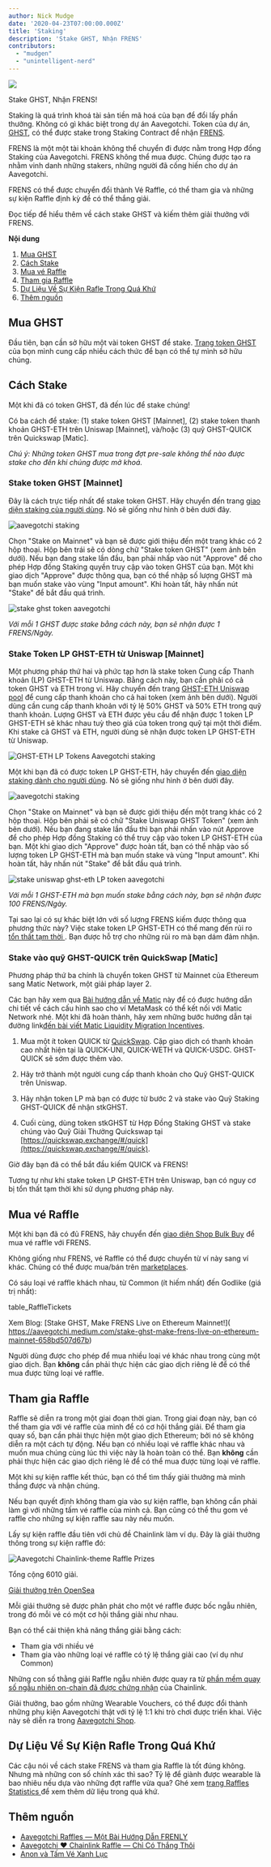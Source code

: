 ```yaml
---
author: Nick Mudge
date: '2020-04-23T07:00:00.000Z'
title: 'Staking'
description: 'Stake GHST, Nhận FRENS'
contributors:
  - "mudgen"
  - "unintelligent-nerd"
---
```



<div class="headerImageContainer">
<img class="headerImage" src="/staking/staking.png">
<p class="headerImageText">Stake GHST, Nhận FRENS!</p>
</div>

Staking là quá trình khoá tài sản tiền mã hoá của bạn để đổi lấy phần thưởng. Không có gì khác biệt trong dự án Aavegotchi. Token của dự án, [GHST](/posts/ghst), có thể được stake trong Staking Contract để nhận [FRENS](/posts/glossary#frens).

FRENS là một một tài khoản không thể chuyển đi được nằm trong Hợp đồng Staking của Aavegotchi. FRENS không thể mua được. Chúng được tạo ra nhằm vinh danh những stakers, những người đã cống hiến cho dự án Aavegotchi.

FRENS có thể được chuyển đổi thành Vé Raffle, có thể tham gia và những sự kiện Raffle định kỳ để có thể thắng giải.

Đọc tiếp để hiểu thêm về cách stake GHST và kiếm thêm giải thưởng với FRENS.

<div class="contentsBox">

**Nội dung**

<ol>
<li><a href=#purchasing-ghst>Mua GHST</a></li>
<li><a href=#how-to-stake>Cách Stake</a></li>
<li><a href=#purchasing-raffle-tickets>Mua vé Raffle</a></li>
<li><a href=#entering-raffles>Tham gia Raffle</a></li>
<li><a href=#past-raffles-statistics>Dự Liệu Về Sự Kiện Rafle Trong Quá Khứ</a></li>
<li><a href=#more-resources>Thêm nguồn</a></li>
</ol>

</div>

## Mua GHST
Đầu tiên, bạn cần sở hữu một vài token GHST để stake. [Trang token GHST](/posts/ghst) của bọn mình cung cấp nhiều cách thức để bạn có thể tự mình sở hữu chúng.

## Cách Stake
Một khi đã có token GHST, đã đến lúc để stake chúng!

Có ba cách để stake: (1) stake token GHST [Mainnet], (2) stake token thanh khoản GHST-ETH trên Uniswap [Mainnet], và/hoặc (3) quỹ GHST-QUICK trên Quickswap [Matic].

*Chú ý: Những token GHST mua trong đợt pre-sale không thể nào được stake cho đến khi chúng được mở khoá.*

### Stake token GHST [Mainnet]
Đây là cách trực tiếp nhất để stake token GHST. Hãy chuyển đến trang [giao diện staking của người dùng](https://aavegotchi.com/stake). Nó sẽ giống như hình ở bên dưới đây.

<img class = "bodyImage" src = "/staking/staking-interface.png" alt = "aavegotchi staking" />

Chọn "Stake on Mainnet" và bạn sẽ được giới thiệu đến một trang khác có 2 hộp thoại. Hộp bên trái sẽ có dòng chữ "Stake token GHST" (xem ảnh bên dưới). Nếu bạn đang stake lần đầu, bạn phải nhấp vào nút "Approve" để cho phép Hợp đồng Staking quyền truy cập vào token GHST của bạn. Một khi giao dịch "Approve" được thông qua, bạn có thể nhập số lượng GHST mà bạn muốn stake vào vùng "Input amount". Khi hoàn tất, hãy nhấn nút "Stake" để bắt đầu quá trình.

<img class = "bodyImage" src = "/staking/stake-ghst.png" alt = "stake ghst token aavegotchi" />

*Với mỗi 1 GHST được stake bằng cách này, bạn sẽ nhận được 1 FRENS/Ngày.*

### Stake Token LP GHST-ETH từ Uniswap [Mainnet]
Một phương pháp thứ hai và phức tạp hơn là stake token Cung cấp Thanh khoản (LP) GHST-ETH từ Uniswap. Bằng cách này, bạn cần phải có cả token GHST và ETH trong ví. Hãy chuyển đến trang [GHST-ETH Uniswap pool](https://app.uniswap.org/#/add/0x3f382dbd960e3a9bbceae22651e88158d2791550/ETH) để cung cấp thanh khoản cho cả hai token (xem ảnh bên dưới). Người dùng cần cung cấp thanh khoản với tỷ lệ 50% GHST và 50% ETH trong quỹ thanh khoản. Lượng GHST và ETH được yêu cầu để nhận được 1 token LP GHST-ETH sẽ khác nhau tuỳ theo giá của token trong quỹ tại một thời điểm.  Khi stake cả GHST và ETH, người dùng sẽ nhận được token LP GHST-ETH từ Uniswap.

<img class = "bodyImage" src = "/staking/ghst-eth-uniswap-interface.png" alt = "GHST-ETH LP Tokens Aavegotchi staking" />

Một khi bạn đã có được token LP GHST-ETH, hãy chuyển đến [giao diện staking dành cho người dùng](https://aavegotchi.com/stake). Nó sẽ giống như hình ở bên dưới đây.

<img class = "bodyImage" src = "/staking/staking-interface.png" alt = "aavegotchi staking" />

Chọn "Stake on Mainnet" và bạn sẽ được giới thiệu đến một trang khác có 2 hộp thoại. Hộp bên phải sẽ có chữ "Stake Uniswap GHST Token" (xem ảnh bên dưới). Nếu bạn đang stake lần đầu thì bạn phải nhấn vào nút Approve để cho phép Hợp đồng Staking có thể truy cập vào token LP GHST-ETH của bạn. Một khi giao dịch "Approve" được hoàn tất, bạn có thể nhập vào số lượng token LP GHST-ETH mà bạn muốn stake và vùng "Input amount". Khi hoàn tất, hãy nhấn nút "Stake" để bắt đầu quá trình.

<img class = "bodyImage" src = "/staking/stake-uniswap-ghst-eth.png" alt = "stake uniswap ghst-eth LP token aavegotchi" />

*Với mỗi 1 GHST-ETH mà bạn muốn stake bằng cách này, bạn sẽ nhận được 100 FRENS/Ngày.*

Tại sao lại có sự khác biệt lớn với số lượng FRENS kiếm được thông qua phương thức này? Việc stake token LP GHST-ETH có thể mang đến rủi ro [tổn thất tạm thời ](/posts/glossary#impermanent-loss). Bạn được hỗ trợ cho những rủi ro mà bạn dám đảm nhận.

### Stake vào quỹ GHST-QUICK trên QuickSwap [Matic]

Phương pháp thứ ba chính là chuyển token GHST từ Mainnet của Ethereum sang Matic Network, một giải pháp layer 2.

Các bạn hãy xem qua [Bài hướng dẫn về Matic](/matic) này để có được hướng dẫn chi tiết về cách cấu hình sao cho ví MetaMask có thể kết nối với Matic Network nhé. Một khi đã hoàn thành, hãy xem những bước hướng dẫn tại đường link[đến bài viết Matic Liquidity Migration Incentives](https://aavegotchi.medium.com/ghst-token-live-on-matic-100k-usd-liquidity-migration-incentives-announced-faq-2590daa25d73).

1. Mua một ít token QUICK từ [QuickSwap](https://quickswap.exchange). Cặp giao dịch có thanh khoản cao nhất hiện tại là QUICK-UNI, QUICK-WETH và QUICK-USDC. GHST-QUICK sẽ sớm được thêm vào.

2. Hãy trở thành một người cung cấp thanh khoản cho Quỹ GHST-QUICK trên Uniswap.

3. Hãy nhận token LP mà bạn có được từ bước 2 và stake vào Quỹ Staking GHST-QUICK để nhận stkGHST.

4. Cuối cùng, dùng token stkGHST từ Hợp Đồng Staking GHST và stake chúng vào Quỹ Giải Thưởng Quickswap tại [https://quickswap.exchange/#/quick](https://quickswap.exchange/#/quick).

Giờ đây bạn đã có thể bắt đầu kiếm QUICK và FRENS!

Tương tự như khi stake token LP GHST-ETH trên Uniswap, bạn có nguy cơ bị tổn thất tạm thời khi sử dụng phương pháp này.

## Mua vé Raffle

Một khi bạn đã có đủ FRENS, hãy chuyển đến [ giao diện Shop Bulk Buy](https://aavegotchi.com/tickets) để mua vé raffle với FRENS.

Không giống như FRENS, vé Raffle có thể được chuyển từ ví này sang ví khác. Chúng có thể được mua/bán trên [marketplaces](/marketplace).

Có sáu loại vé raffle khách nhau, từ Common (ít hiếm nhất) đến Godlike (giá trị nhất):

table_RaffleTickets

Xem Blog: \[Stake GHST, Make FRENS Live on Ethereum Mainnet!\]( https://aavegotchi.medium.com/stake-ghst-make-frens-live-on-ethereum-mainnet-658bd507d67b)

Người dùng được cho phép để mua nhiều loại vé khác nhau trong cùng một giao dịch. Bạn **không** cần phải thực hiện các giao dịch riêng lẻ để có thể mua được từng loại vé raffle.

## Tham gia Raffle

Raffle sẽ diễn ra trong một giai đoạn thời gian. Trong giai đoạn này, bạn có thể tham gia với vé raffle của mình để có cơ hội thắng giải. Để tham gia quay số, bạn cần phải thực hiện một giao dịch Ethereum; bởi nó sẽ không diễn ra một cách tự động. Nếu bạn có nhiều loại vé raffle khác nhau và muốn mua chúng cùng lúc thì việc này là hoàn toàn có thể. Bạn **không** cần phải thực hiện các giao dịch riêng lẻ để có thể mua được từng loại vé raffle.

Một khi sự kiện raffle kết thúc, bạn có thể tìm thấy giải thưởng mà mình thắng được và nhận chúng.

Nếu bạn quyết định không tham gia vào sự kiện raffle, bạn không cần phải làm gì với những tấm vé raffle của mình cả. Bạn cũng có thể thu gom vé raffle cho những sự kiện raffle sau này nếu muốn.

Lấy sự kiện raffle đầu tiên với chủ đề Chainlink làm ví dụ. Đây là giải thưởng thông trong sự kiện raffle đó:

<img class = "bodyImage" src = "/staking/link-raffle-prizes.png" alt = "Aavegotchi Chainlink-theme Raffle Prizes" />

Tổng cộng 6010 giải.

[Giải thưởng trên OpenSea](https://opensea.io/activity/aavegotchi-wearable-vouchers)

Mỗi giải thưởng sẽ được phân phát cho một vé raffle được bốc ngẫu nhiên, trong đó mỗi vé có một cơ hội thắng giải như nhau.

Bạn có thể cải thiện khả năng thắng giải bằng cách:
* Tham gia với nhiều vé
* Tham gia vào những loại vé raffle có tỷ lệ thắng giải cao (ví dụ như Common)

Những con số thằng giải Raffle ngẫu nhiên được quay ra từ [phần mềm quay số ngẫu nhiên on-chain đã được chứng nhận](https://blog.chain.link/verifiable-random-functions-vrf-random-number-generation-rng-feature/) của Chainlink.

Giải thưởng, bao gồm những Wearable Vouchers, có thể được đổi thành những phụ kiện Aavegotchi thật với tỷ lệ 1:1 khi trò chơi được triển khai. Việc này sẽ diễn ra trong [Aavegotchi Shop](https://aavegotchi.com/shop).

## Dự Liệu Về Sự Kiện Rafle Trong Quá Khứ
Các cậu nói về cách stake FRENS và tham gia Raffle là tốt đúng không. Nhưng mà những con số chính xác thì sao? Tỷ lệ để giành được wearable là bao nhiêu nếu dựa vào những đợt raffle vừa qua? Ghé xem [trang Raffles Statistics ](/raffles-stats) để xem thêm dữ liệu trong quá khứ.

## Thêm nguồn

- [Aavegotchi Raffles — Một Bài Hướng Dẫn FRENLY](https://aavegotchi.medium.com/aavegotchi-raffles-a-frenly-guide-66f624c9bc60)
- [Aavegotchi ❤ Chainlink Raffle — Chỉ Có Thắng Thôi](https://aavegotchi.medium.com/aavegotchi-chainlink-raffle-you-just-won-af87712f1018)
- [Anon và Tấm Vé Xanh Lục](https://aavegotchi.medium.com/anon-and-the-green-ticket-5776969b3a69)